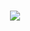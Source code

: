

<h1 align="center">
    <img src="https://readme-typing-svg.herokuapp.com?font=Fira+Code&size=15&pause=1000&color=50FF00&random=false&duration=4000&center=true&vCenter=true&width=435&separator=%3C&lines=Hi+There!+👋,+I'm+@j10nelop;"/>
</h1>
<!---
j10nelop/j10nelop is a ✨ special ✨ repository because its `README.md` (this file) appears on your GitHub profile.
You can click the Preview link to take a look at your changes.
--->
